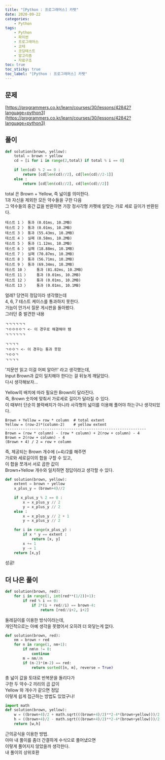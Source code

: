 ```yaml
---
title: "[Python : 프로그래머스] 카펫"
date: 2020-09-22
categories:
    - Python
tags:
    - Python
    - 파이썬
    - 프로그래머스
    - 코테
    - 코딩테스트
    - 알고리즘
    - 자료구조
toc: true
toc_sticky: true
toc_label: "[Python : 프로그래머스] 카펫"
---
```

## 문제
[https://programmers.co.kr/learn/courses/30/lessons/42842?language=python3](https://programmers.co.kr/learn/courses/30/lessons/42842?language=python3)
## 풀이
```python
def solution(brown, yellow):
    total = brown + yellow
    cd = [i for i in range(2,total) if total % i == 0]
    
    if len(cd) % 2 == 0 :
        return [cd[len(cd)//2], cd[len(cd)//2-1]]
    else :
        return [cd[len(cd)//2], cd[len(cd)//2]]
```
total 은 Brown + Yellow, 즉 넓이를 의미한다.  
1과 자신을 제외한 모든 약수들을 구한 다음  
그 약수들의 중간 값을 반환하면 가장 정사각형 카펫에 알맞는 가로 세로 길이가 반환된다.  
```
테스트 1 〉	통과 (0.01ms, 10.2MB)
테스트 2 〉	통과 (0.01ms, 10.2MB)
테스트 3 〉	통과 (55.43ms, 10.2MB)
테스트 4 〉	실패 (0.58ms, 10.2MB)
테스트 5 〉	통과 (1.12ms, 10.2MB)
테스트 6 〉	실패 (18.88ms, 10.1MB)
테스트 7 〉	실패 (70.87ms, 10.2MB)
테스트 8 〉	통과 (56.71ms, 10.2MB)
테스트 9 〉	통과 (69.34ms, 10.2MB)
테스트 10 〉	통과 (81.82ms, 10.2MB)
테스트 11 〉	통과 (0.01ms, 10.2MB)
테스트 12 〉	통과 (0.01ms, 10.2MB)
테스트 13 〉	통과 (0.01ms, 10.1MB)
```
얼레? 당연히 정답이라 생각했는데  
4, 6, 7 테스트 케이스를 통과하지 못한다.  
가늠이 안가서 질문 게시판을 돌아봤다.  
그러던 중 발견한 내용
```
ㄱㄱㄱㄱㄱㄱ
ㄱㅇㅇㅇㅇㄱ <- 이 경우로 해결해야 됌
ㄱㄱㄱㄱㄱㄱ

ㄱㄱㄱㄱ
ㄱㅇㅇㄱ <- 이 경우는 통과 못함
ㄱㅇㅇㄱ
ㄱㄱㄱㄱ
```
'지문만 읽고 이걸 어찌 알아!!' 라고 생각했는데,  
Input Brown과 값이 일치해야 한다는 걸 뒤늦게 깨달았다.  
다시 생각해보자...  
  
Yellow의 배치에 따라 필요한 Brown이 달라진다.  
즉, Brown 숫자에 맞춰서 가로세로 길이가 달라질 수 있다.  
이 때부터 단순히 블럭배치가 아니라 사각형의 넓이를 이용해 풀어야 하는구나 생각되었다.  
```
Brown + Yellow = row * column  # total extent
Yellow = (row-2)*(column-2)    # yellow extent
----------------------------------------------------------------
Brown = (row * column) - (row * column) + 2(row + column) - 4
Brown = 2(row + column) - 4
(Brown + 4) / 2 = row + column
```
즉, 제공되는 Brown 개수에 (+4)/2를 해주면  
가로와 세로길이의 합을 구할 수 있고,  
이 합을 쪼개서 서로 곱한 값이  
Brown+Yellow 개수와 일치하면 정답이라고 생각할 수 있다.  
```python
def solution(brown, yellow):
    extent = brown + yellow
    x_plus_y = (brown+4)//2
    
    if x_plus_y % 2 == 0 :
        x = x_plus_y // 2
        y = x_plus_y // 2
    else :
        x = x_plus_y // 2 + 1
        y = x_plus_y // 2
    
    for i in range(x_plus_y) :
        if x * y == extent :
            return [x, y]
        x += 1
        y -= 1
    return [x,y]
```
성공!

## 더 나은 풀이
```python
def solution(brown, red):
    for i in range(1, int(red**(1/2))+1):
        if red % i == 0:
            if 2*(i + red//i) == brown-4:
                return [red//i+2, i+2]
```
둘레길이를 이용한 방식이라는데,  
개인적으로는 아예 생각을 못했어서 오히려 더 와닿는게 없다.  
```python
def solution(brown, red):
    nm = brown + red
    for n in range(1, nm+1):
        if nm%n != 0:
            continue
        m = nm//n
        if (n-2)*(m-2) == red:
            return sorted([n, m], reverse = True)
```
총 넓이 값을 토대로 반복문을 돌리다가  
구한 두 약수-2 끼리의 곱 값이  
Yellow 와 개수가 같으면 정답  
이렇게 쉽게 접근하는 방법도 있었구나!  
```python
import math
def solution(brown, yellow):
    w = ((brown+4)/2 + math.sqrt(((brown+4)/2)**2-4*(brown+yellow)))/2
    h = ((brown+4)/2 - math.sqrt(((brown+4)/2)**2-4*(brown+yellow)))/2
    return [w,h]
```
근의공식을 이용한 방법.  
아마 내 풀이를 좀더 간결하게 수식으로 풀어냈으면  
이렇게 풀어지지 않았을까 생각한다.  
내 풀이의 상위호환  

